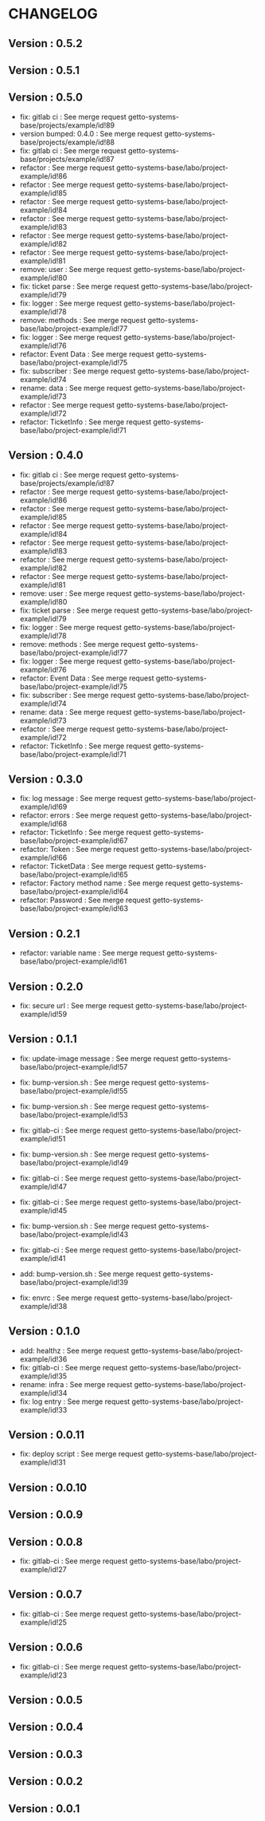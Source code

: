 # CHANGELOG

## Version : 0.5.2



## Version : 0.5.1



## Version : 0.5.0

- fix: gitlab ci : See merge request getto-systems-base/projects/example/id!89
- version bumped: 0.4.0 : See merge request getto-systems-base/projects/example/id!88
- fix: gitlab ci : See merge request getto-systems-base/projects/example/id!87
- refactor : See merge request getto-systems-base/labo/project-example/id!86
- refactor : See merge request getto-systems-base/labo/project-example/id!85
- refactor : See merge request getto-systems-base/labo/project-example/id!84
- refactor : See merge request getto-systems-base/labo/project-example/id!83
- refactor : See merge request getto-systems-base/labo/project-example/id!82
- refactor : See merge request getto-systems-base/labo/project-example/id!81
- remove: user : See merge request getto-systems-base/labo/project-example/id!80
- fix: ticket parse : See merge request getto-systems-base/labo/project-example/id!79
- fix: logger : See merge request getto-systems-base/labo/project-example/id!78
- remove: methods : See merge request getto-systems-base/labo/project-example/id!77
- fix: logger : See merge request getto-systems-base/labo/project-example/id!76
- refactor: Event Data : See merge request getto-systems-base/labo/project-example/id!75
- fix: subscriber : See merge request getto-systems-base/labo/project-example/id!74
- rename: data : See merge request getto-systems-base/labo/project-example/id!73
- refactor : See merge request getto-systems-base/labo/project-example/id!72
- refactor: TicketInfo : See merge request getto-systems-base/labo/project-example/id!71


## Version : 0.4.0

- fix: gitlab ci : See merge request getto-systems-base/projects/example/id!87
- refactor : See merge request getto-systems-base/labo/project-example/id!86
- refactor : See merge request getto-systems-base/labo/project-example/id!85
- refactor : See merge request getto-systems-base/labo/project-example/id!84
- refactor : See merge request getto-systems-base/labo/project-example/id!83
- refactor : See merge request getto-systems-base/labo/project-example/id!82
- refactor : See merge request getto-systems-base/labo/project-example/id!81
- remove: user : See merge request getto-systems-base/labo/project-example/id!80
- fix: ticket parse : See merge request getto-systems-base/labo/project-example/id!79
- fix: logger : See merge request getto-systems-base/labo/project-example/id!78
- remove: methods : See merge request getto-systems-base/labo/project-example/id!77
- fix: logger : See merge request getto-systems-base/labo/project-example/id!76
- refactor: Event Data : See merge request getto-systems-base/labo/project-example/id!75
- fix: subscriber : See merge request getto-systems-base/labo/project-example/id!74
- rename: data : See merge request getto-systems-base/labo/project-example/id!73
- refactor : See merge request getto-systems-base/labo/project-example/id!72
- refactor: TicketInfo : See merge request getto-systems-base/labo/project-example/id!71


## Version : 0.3.0

- fix: log message : See merge request getto-systems-base/labo/project-example/id!69
- refactor: errors : See merge request getto-systems-base/labo/project-example/id!68
- refactor: TicketInfo : See merge request getto-systems-base/labo/project-example/id!67
- refactor: Token : See merge request getto-systems-base/labo/project-example/id!66
- refactor: TicketData : See merge request getto-systems-base/labo/project-example/id!65
- refactor: Factory method name : See merge request getto-systems-base/labo/project-example/id!64
- refactor: Password : See merge request getto-systems-base/labo/project-example/id!63


## Version : 0.2.1

- refactor: variable name : See merge request getto-systems-base/labo/project-example/id!61


## Version : 0.2.0

- fix: secure url : See merge request getto-systems-base/labo/project-example/id!59


## Version : 0.1.1

- fix: update-image message : See merge request getto-systems-base/labo/project-example/id!57
- fix: bump-version.sh : See merge request getto-systems-base/labo/project-example/id!55
- fix: bump-version.sh : See merge request getto-systems-base/labo/project-example/id!53
- fix: gitlab-ci : See merge request getto-systems-base/labo/project-example/id!51
- fix: bump-version.sh : See merge request getto-systems-base/labo/project-example/id!49
- fix: gitlab-ci : See merge request getto-systems-base/labo/project-example/id!47
- fix: gitlab-ci : See merge request getto-systems-base/labo/project-example/id!45
- fix: bump-version.sh : See merge request getto-systems-base/labo/project-example/id!43

- fix: gitlab-ci : See merge request getto-systems-base/labo/project-example/id!41
- add: bump-version.sh : See merge request getto-systems-base/labo/project-example/id!39
- fix: envrc : See merge request getto-systems-base/labo/project-example/id!38



## Version : 0.1.0

- add: healthz : See merge request getto-systems-base/labo/project-example/id!36
- fix: gitlab-ci : See merge request getto-systems-base/labo/project-example/id!35
- rename: infra : See merge request getto-systems-base/labo/project-example/id!34
- fix: log entry : See merge request getto-systems-base/labo/project-example/id!33


## Version : 0.0.11

- fix: deploy script : See merge request getto-systems-base/labo/project-example/id!31


## Version : 0.0.10



## Version : 0.0.9



## Version : 0.0.8

- fix: gitlab-ci : See merge request getto-systems-base/labo/project-example/id!27


## Version : 0.0.7

- fix: gitlab-ci : See merge request getto-systems-base/labo/project-example/id!25


## Version : 0.0.6

- fix: gitlab-ci : See merge request getto-systems-base/labo/project-example/id!23


## Version : 0.0.5



## Version : 0.0.4



## Version : 0.0.3



## Version : 0.0.2



## Version : 0.0.1



